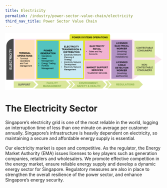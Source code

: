 ```yaml
---
title: Electricity
permalink: /industry/power-sector-value-chain/electricity
third_nav_title: Power Sector Value Chain
---
```

![alt text - The Electricity Sector](/images/electricity.png)

# The Electricity Sector  
Singapore’s electricity grid is one of the most reliable in the world, logging an interruption time of less than one minute on average per customer annually. Singapore’s infrastructure is heavily dependent on electricity, so maintaining a secure and affordable energy supply is essential.

Our electricity market is open and competitive. As the regulator, the Energy Market Authority (EMA) issues licenses to key players such as generation companies, retailers and wholesalers. We promote effective competition in the energy market, ensure reliable energy supply and develop a dynamic energy sector for Singapore. Regulatory measures are also in place to strengthen the overall resilience of the power sector, and enhance Singapore’s energy security.